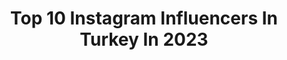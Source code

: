 ---
title: Top 10 Instagram Influencers In Turkey In 2023
description: >-
  Find top Instagram influencers in Turkey in 2023. Most popular hashtags: #tbt #throwbackthursday #fashion.
platform: Instagram
hits: 13865
text_top: Analyze the top-rated Instagram profiles on inBeat.
text_bottom: Our database has 13865 Instagram influencers like this in Turkey for you to contact.
profiles:
  - username: "handemiyy"
    fullname: >-
      Hande Erçel
    bio: >-
      🦋 @idiletisim
    location: "Turkey"
    followers: 29303530
    engagement: 781
    commentsToLikes: 0.006987
    id: ck0u0anhet3b60i19rpb2k2np
    verified: true
    hashtags: "#alleyesonus, #ne, #nocturnexhandeer, #landroverdefender"
  - username: "bidakikada"
    fullname: >-
      bidakikada
    bio: >-
      Serra’nın gözünden bi dakikada merak ettiğin her şey 🌎
    location: "Turkey"
    followers: 270770
    engagement: 400
    commentsToLikes: 0.031898
    id: ckaorcswzmn4x0i786hi34k89
    verified: false
    hashtags: "#catsofinstagram, #ciltbak, #do, #10kas"
  - username: "yoldabiblog"
    fullname: >-
      Yolda bi' Blog
    bio: >-
      a travel blog from 𖤥 Istanbul | Berlin 𓀠 Asya | Umut | Leo ✎ iletisim@yoldabiblog.com
    location: "Turkey"
    followers: 221616
    engagement: 402
    commentsToLikes: 0.260298
    id: ck5ca1871cik10i11nanokltr
    verified: false
    hashtags: "#portekiz, #destinationofart, #france, #christmasmarket"
  - username: "monicaawidy"
    fullname: >-
      Monica Ayu W 📍 SIDOARJO
    bio: >-
      ✨ Beauty | Food | Lifestyle 📱 Tiktok : monicaayuww 🧑‍💻 @nyehatpol | @selerakini 📣 business inq? Dm or 👇🏻 📩 monicaayuwidyani08@gmail.com
    location: "Turkey"
    followers: 4443
    engagement: 864
    commentsToLikes: 0.033954
    id: ckf5mxv9rvuxm0j23k5swcw7u
    verified: false
    hashtags: "#youngleaders, #matchamuhunters, #sepatucatscewek, #serumacne"
  - username: "iamrxngh"
    fullname: >-
      R O X A N N A
    bio: >-
      Travel | Youtube | Lifestyle Mine💍 @sepy.ak Ad : @roxana.ads 📥
    location: "Turkey"
    followers: 2407735
    engagement: 938
    commentsToLikes: 0.013647
    id: ck9wiyr0j4iob0j78bnmw90qi
    verified: false
    hashtags: "#fashion, #explore, #love, #style"
  - username: "ezgi_gor"
    fullname: >-
      Ezgi Gör
    bio: >-
      
    location: "Turkey"
    followers: 172262
    engagement: 963
    commentsToLikes: 0.020964
    id: ck0vvl4xhplq00i19g7iedta4
    verified: false
    hashtags: "#crazyhair"
  - username: "oykuberkan"
    fullname: >-
      Öykü Berkan ♡
    bio: >-
      𝓉𝒽𝑒𝓇𝑒 𝓈𝒽𝑒 𝒾𝓈. ♡ oyku@medialoji.com
    location: "Turkey"
    followers: 792367
    engagement: 703
    commentsToLikes: 0.002295
    id: ck6u8fngvrbez0j71v0ajkwfc
    verified: false
    hashtags: "#morethanagift, #shotforpandora"
  - username: "burcuozberk"
    fullname: >-
      Burcu Özberk
    bio: >-
      🌅 🤍🌼
    location: "Turkey"
    followers: 9291177
    engagement: 478
    commentsToLikes: 0.010638
    id: ck5casrr8e21a0i11ncpk1325
    verified: true
    hashtags: "#cl215leriucurturkiye, #pradaholiday22, #tbt, #venezia79"
  - username: "serhanacarf1"
    fullname: >-
      Serhan Acar
    bio: >-
      Melis'in ve Selim'in babası, 🥰 MSM, @tosfedofficial Genel Sekreteri, @ssporttr @f1 sunucusu, elektrik mühendisi // @f1 Turkish TV Commentator
    location: "Turkey"
    followers: 42793
    engagement: 658
    commentsToLikes: 0.007509
    id: ck5hpfazlr9hl0i11zgpvggim
    verified: false
    hashtags: "#countdown, #tbt, #gerisayim, #2023"
  - username: "pinarrdenizzz"
    fullname: >-
      Pinar Deniz
    bio: >-
      Hiç.
    location: "Turkey"
    followers: 2745589
    engagement: 621
    commentsToLikes: 0.008732
    id: ck9we4hjvijt10j78rjyuo042
    verified: true
    hashtags: "#havadanm, #gozlerineinanamayacaksin, #mazi, #letsnetwork"
cities:
  - name: Istanbul
    link: /instagram/turkey/istanbul
  - name: Ankara
    link: /instagram/turkey/ankara
  - name: Izmir
    link: /instagram/turkey/izmir
  - name: Konya
    link: /instagram/turkey/konya
---